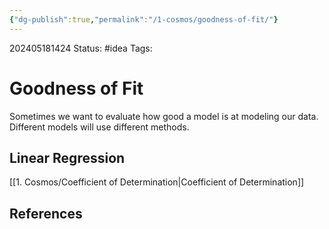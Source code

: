 ```yaml
---
{"dg-publish":true,"permalink":"/1-cosmos/goodness-of-fit/"}
---
```



202405181424
Status: #idea
Tags: 
# Goodness of Fit
Sometimes we want to evaluate how good a model is at modeling our data. Different models will use different methods. 
## Linear Regression
[[1. Cosmos/Coefficient of Determination\|Coefficient of Determination]]
## References
